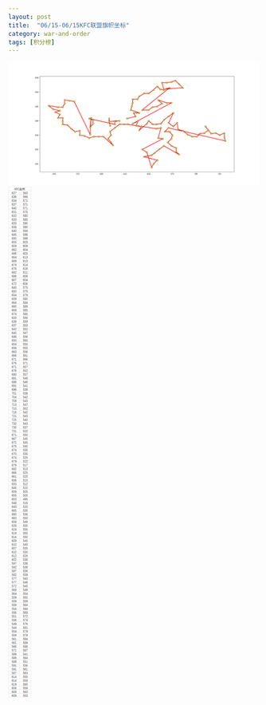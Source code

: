 ```yaml
---
layout: post
title:  "06/15-06/15KFC联盟旗帜坐标"
category: war-and-order
tags: [积分榜]
---
```

![Logo](/media/files/2017/03/24/logo1.png)
![Core611](/media/files/2017/05/6111.png)